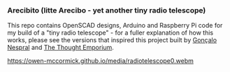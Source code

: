### Arecibito (litte Arecibo - yet another tiny radio telescope)

This repo contains OpenSCAD designs, Arduino and Raspberry Pi code for my build of a "tiny radio telescope" - for a fuller explanation of how this works, please see the versions that inspired this project built by [Gonçalo Nespral](https://hackaday.io/project/161556-tiny-radio-telescope/details) and [The Thought Emporium](http://www.youtube.com/watch?v=aeah3fFYlnA).

https://owen-mccormick.github.io/media/radiotelescope0.webm
